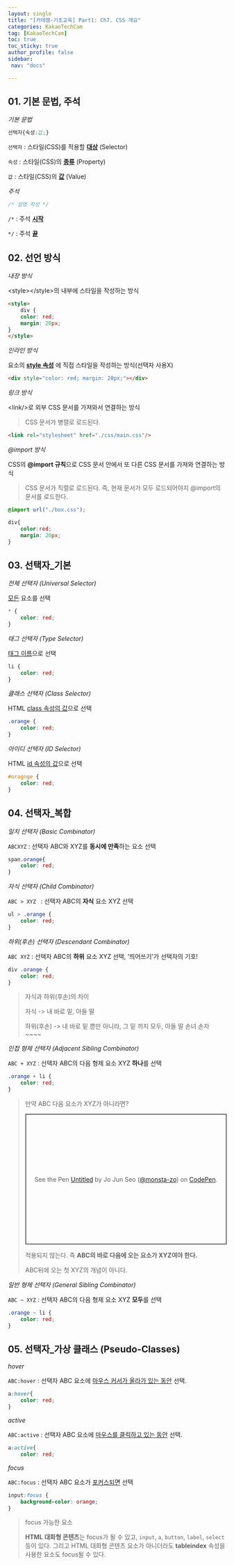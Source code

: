 ```yaml
---
layout: single
title: "[카테캠-기초교육] Part1: Ch7. CSS 개요"
categories: KakaoTechCam
tag: [KakaoTechCam]
toc: true
toc_sticky: true
author_profile: false
sidebar:
 nav: "docs"

---
```


## 01. 기본 문법, 주석

*기본 문법*

```css
선택자{속성:값;}
```

`선택자` : 스타일(CSS)를 적용할 **<u>대상</u>** (Selector)

`속성` : 스타일(CSS)의 **<u>종류</u>** (Property)

`값` : 스타일(CSS)의 **<u>값</u>** (Value)

*주석*

```css
/* 설명 작성 */
```

`/*` : 주석 **<u>시작</u>**

`*/` : 주석 **<u>끝</u>**

## 02. 선언 방식

*내장 방식*

\<style\>\</style\>의 내부에 스타일을 작성하는 방식

```html
<style>
    div {
    color: red;
    margin: 20px;
}
</style>
```

*인라인 방식*

요소의 **<u>style 속성</u>** 에 직접 스타일을 작성하는 방식(선택자 사용X)

```html
<div style="color: red; margin: 20px;"></div>
```

*링크 방식*

\<link/\>로 외부 CSS 문서를 가져와서 연결하는 방식

> CSS 문서가 병렬로 로드된다.

```html
<link rel="stylesheet" href="./css/main.css"/>
```

*@import 방식*

CSS의 **@import 규칙**으로 CSS 문서 안에서 또 다른 CSS 문서를 가져와 연결하는 방식

> CSS 문서가 직렬로 로드된다. 즉, 현재 문서가 모두 로드되어야지 @import의 문서를 로드한다.

```css
@import url("./box.css");

div{
    color:red;
    margin: 20px;
}
```

## 03. 선택자_기본

*전체 선택자 (Universal Selector)*

<u>모든</u> 요소를 선택

```css
* {
    color: red;
}
```

*태그 선택자 (Type Selector)*

<u>태그 이름</u>으로 선택

```css
li {
    color: red;
}
```

*클래스 선택자 (Class Selector)*

HTML <u>class 속성의 값</u>으로 선택 

```css
.orange {
    color: red;
}
```

*아이디 선택자 (ID Selector)*

HTML <u>id 속성의 값</u>으로 선택

```css
#oragnge {
    color: red;
}
```

## 04. 선택자_복합

*일치 선택자 (Basic Combinator)*

`ABCXYZ`  : 선택자 ABC와 XYZ를 **동시에 만족**하는 요소 선택

```css
span.orange{
    color: red;
}
```

*자식 선택자 (Child Combinator)*

`ABC > XYZ ` : 선택자 ABC의 **자식** 요소 XYZ 선택

```css
ul > .orange {
    color: red;
}
```

*하위(후손) 선택자 (Descendant Combinator)*

`ABC XYZ` : 선택자 ABC의 **하위** 요소 XYZ 선택, '띄어쓰기'가 선택자의 기호!

```css
div .orange {
    color: red;
}
```

> 자식과 하위(후손)의 차이
> 
> 자식 -> 내 바로 밑, 아들 딸
> 
> 하위(후손) -> 내 바로 밑 뿐만 아니라, 그 밑 까지 모두, 아들 딸 손녀 손자 ~~~~

*인접 형제 선택자 (Adjacent Sibling Combinator)*

`ABC + XYZ` : 선택자 ABC의 다음 형제 요소 XYZ **하나**를 선택

```css
.orange + li {
    color: red;
}
```

> 만약 ABC 다음 요소가 XYZ가 아니라면?
> 
> <p class="codepen" data-height="300" data-default-tab="html,result" data-slug-hash="qBJjqwN" data-user="monsta-zo" style="height: 300px; box-sizing: border-box; display: flex; align-items: center; justify-content: center; border: 2px solid; margin: 1em 0; padding: 1em;">
>   <span>See the Pen <a href="https://codepen.io/monsta-zo/pen/qBJjqwN">
>   Untitled</a> by Jo Jun Seo (<a href="https://codepen.io/monsta-zo">@monsta-zo</a>)
>   on <a href="https://codepen.io">CodePen</a>.</span>
> </p>
> <script async src="https://cpwebassets.codepen.io/assets/embed/ei.js"></script>
> 
> 적용되지 않는다. 즉 **ABC의 바로 다음에 오는 요소가 XYZ여야 한다.**
> 
> ABC뒤에 오는 첫 XYZ의 개념이 아니다.

*일반 형제 선택자 (General Sibling Combinator)*

`ABC ~ XYZ` : 선택자 ABC의 다음 형제 요소 XYZ **모두**를 선택

```css
.orange ~ li {
    color: red;
}
```

## 05. 선택자_가상 클래스 (Pseudo-Classes)

*hover*

`ABC:hover` : 선택자 ABC 요소에 <u>마우스 커서가 올라가 있는 동안</u> 선택.

```css
a:hover{
    color: red;
}
```

*active*

`ABC:active` : 선택자 ABC 요소에 <u>마우스를 클릭하고 있는 동안</u> 선택.

```css
a:active{
    color: red;


```

*focus*

`ABC:focus` : 선택자 ABC 요소가 <u>포커스되면</u> 선택

```css
input:focus {
    background-color: orange;
}
```

> focus 가능한 요소
> 
> **HTML 대화형 콘텐츠**는 focus가 될 수 있고, `input`, `a`, `button`, `label`, `select` 등이 있다. 그리고 HTML 대화형 콘텐츠 요소가 아니더라도 **tableindex** 속성을 사용한 요소도 focus될 수 있다.
